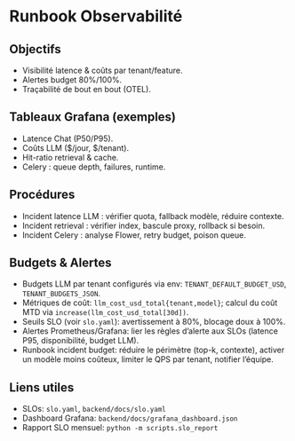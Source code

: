 # Runbook Observabilité

## Objectifs
- Visibilité latence & coûts par tenant/feature.
- Alertes budget 80%/100%.
- Traçabilité de bout en bout (OTEL).

## Tableaux Grafana (exemples)
- Latence Chat (P50/P95).
- Coûts LLM ($/jour, $/tenant).
- Hit-ratio retrieval & cache.
- Celery : queue depth, failures, runtime.

## Procédures
- Incident latence LLM : vérifier quota, fallback modèle, réduire contexte.
- Incident retrieval : vérifier index, bascule proxy, rollback si besoin.
- Incident Celery : analyse Flower, retry budget, poison queue.

## Budgets & Alertes
- Budgets LLM par tenant configurés via env: `TENANT_DEFAULT_BUDGET_USD`, `TENANT_BUDGETS_JSON`.
- Métriques de coût: `llm_cost_usd_total{tenant,model}`; calcul du coût MTD via `increase(llm_cost_usd_total[30d])`.
- Seuils SLO (voir `slo.yaml`): avertissement à 80%, blocage doux à 100%.
- Alertes Prometheus/Grafana: lier les règles d’alerte aux SLOs (latence P95, disponibilité, budget LLM).
- Runbook incident budget: réduire le périmètre (top-k, contexte), activer un modèle moins coûteux, limiter le QPS par tenant, notifier l’équipe.

## Liens utiles
- SLOs: `slo.yaml`, `backend/docs/slo.yaml`
- Dashboard Grafana: `backend/docs/grafana_dashboard.json`
- Rapport SLO mensuel: `python -m scripts.slo_report`
